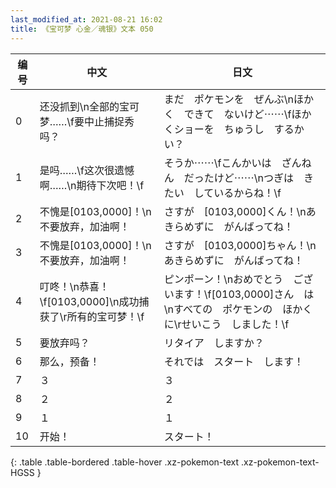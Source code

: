 ```yaml
---
last_modified_at: 2021-08-21 16:02
title: 《宝可梦 心金／魂银》文本 050
---
```

| 编号 | 中文 | 日文 |
| ---- | ---- | ---- |
| 0 | 还没抓到\n全部的宝可梦……\f要中止捕捉秀吗？ | まだ　ポケモンを　ぜんぶ\nほかく　できて　ないけど⋯⋯\fほかくショーを　ちゅうし　するかい？ |
| 1 | 是吗……\f这次很遗憾啊……\n期待下次吧！\f | そうか⋯⋯\fこんかいは　ざんねん　だったけど⋯⋯\nつぎは　きたい　しているからね！\f |
| 2 | 不愧是[0103,0000]！\n不要放弃，加油啊！ | さすが　[0103,0000]くん！\nあきらめずに　がんばってね！ |
| 3 | 不愧是[0103,0000]！\n不要放弃，加油啊！ | さすが　[0103,0000]ちゃん！\nあきらめずに　がんばってね！ |
| 4 | 叮咚！\n恭喜！\f[0103,0000]\n成功捕获了\r所有的宝可梦！\f | ピンポーン！\nおめでとう　ございます！\f[0103,0000]さん　は\nすべての　ポケモンの　ほかくに\rせいこう　しました！\f |
| 5 | 要放弃吗？ | リタイア　しますか？ |
| 6 | 那么，预备！ | それでは　スタート　します！ |
| 7 | ３ | ３ |
| 8 | ２ | ２ |
| 9 | １ | １ |
| 10 | 开始！ | スタート！ |
{: .table .table-bordered .table-hover .xz-pokemon-text .xz-pokemon-text-HGSS }